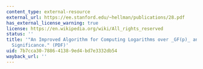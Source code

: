 ```yaml
---
content_type: external-resource
external_url: https://ee.stanford.edu/~hellman/publications/28.pdf
has_external_license_warning: true
license: https://en.wikipedia.org/wiki/All_rights_reserved
status: ''
title: '"An Improved Algorithm for Computing Logarithms over _GF(p)_ and Its Cryptographic
  Significance." (PDF)'
uid: 7b7cca30-7886-4138-9ed4-bd7e3332db54
wayback_url: ''
---
```

